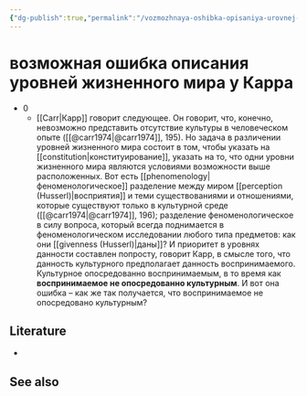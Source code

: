 ```yaml
---
{"dg-publish":true,"permalink":"/vozmozhnaya-oshibka-opisaniya-urovnej-zhiznennogo-mira-u-karra/","dgHomeLink":false,"dgPassFrontmatter":false}
---
```


# возможная ошибка описания уровней жизненного мира у Карра
- 0
	- [[Carr|Карр]] говорит следующее. Он говорит, что, конечно, невозможно представить отсутствие культуры в человеческом опыте ([[@carr1974|@carr1974]], 195). Но задача в различении уровней жизненного мира состоит в том, чтобы указать на [[constitution|конституирование]], указать на то, что одни уровни жизненного мира являются условиями возможности выше расположенных. Вот есть [[phenomenology|феноменологическое]] разделение между миром [[perception (Husserl)|восприятия]] и теми существованиями и отношениями, которые существуют только в культурной среде ([[@carr1974|@carr1974]], 196); разделение феноменологическое в силу вопроса, который всегда поднимается в феноменологическом исследовании любого типа предметов: как они [[givenness (Husserl)|даны]]? И приоритет в уровнях данности составлен попросту, говорит Карр, в смысле того, что данность культурного предполагает данность воспринимаемого. Культурное опосредованно воспринимаемым, в то время как **воспринимаемое не опосредованно культурным**. И вот она ошибка – как же так получается, что воспринимаемое не опосредовано культурным?


## Literature
- 


## See also
